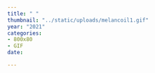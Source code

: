 ```yaml
---
title: " "
thumbnail: "../static/uploads/melancoil1.gif"
year: "2021"
categories:
- 800x80
- GIF
date: 

---
```

